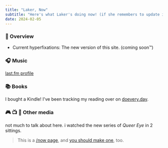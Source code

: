 ```yaml
---
title: "Laker, Now"
subtitle: "Here's what Laker's doing now! (if she remembers to update it)"
date: 2024-02-05
---
```


<script defer src="https://status.lol/laker.js?time&link&fluent"></script>

### 💜 Overview
- Current hyperfixations: The new version of this site. (coming soon™)

### 🎧 Music
[last.fm profile](https://last.fm/user/lxjv) <script src="https://recentfm.rknight.me/now.js?u=lxjv"></script>

### 📚 Books
I bought a Kindle! I've been tracking my reading over on [doevery.day](https://doevery.day).

### 🎮 📺 🎥 Other media
not much to talk about here. i watched the new series of *Queer Eye* in 2 sittings.

> This is a [/now page](https://sive.rs/nowff), and [you should make one](https://nownownow.com/about), too.
